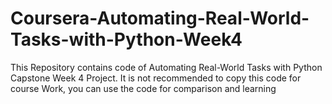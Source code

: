 # Coursera-Automating-Real-World-Tasks-with-Python-Week4
This Repository contains code of Automating Real-World Tasks with Python Capstone Week 4 Project. It is not recommended to copy this code for course Work, you can use the code for comparison and learning
